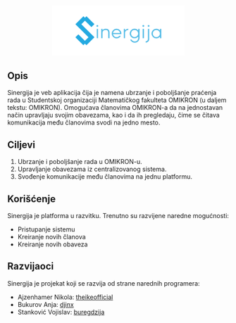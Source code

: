 <p align="center"><img src="./public/assets/logo.png" width="300" ></p>

## Opis
Sinergija je veb aplikacija čija je namena ubrzanje i poboljšanje praćenja rada u Studentskoj organizaciji Matematičkog fakulteta OMIKRON (u daljem tekstu: OMIKRON). Omogućava članovima OMIKRON-a da na jednostavan način upravljaju svojim obavezama, kao i da ih pregledaju, čime se čitava komunikacija među članovima svodi na jedno mesto.

## Ciljevi
1. Ubrzanje i poboljšanje rada u OMIKRON-u.
2. Upravljanje obavezama iz centralizovanog sistema.
3. Svođenje komunikacije među članovima na jednu platformu.

## Korišćenje
Sinergija je platforma u razvitku. Trenutno su razvijene naredne mogućnosti:
- Pristupanje sistemu
- Kreiranje novih članova
- Kreiranje novih obaveza

## Razvijaoci
Sinergija je projekat koji se razvija od strane narednih programera:
- Ajzenhamer Nikola: [theikeofficial](https://github.com/theikeofficial)
- Bukurov Anja: [djinx](https://github.com/djinx)
- Stanković Vojislav: [buregdzija](https://github.com/buregdzija)